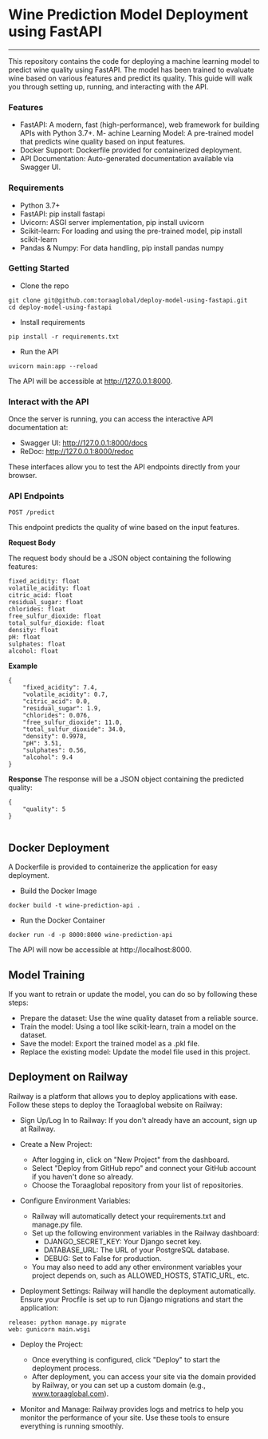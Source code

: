 # Wine Prediction Model Deployment using FastAPI
***
This repository contains the code for deploying a machine learning model to predict wine quality using FastAPI. The model has been trained to evaluate wine based on various features and predict its quality. This guide will walk you through setting up, running, and interacting with the API.


### Features 
- FastAPI: A modern, fast (high-performance), web framework for building APIs with Python 3.7+.
M- achine Learning Model: A pre-trained model that predicts wine quality based on input features.
- Docker Support: Dockerfile provided for containerized deployment.
- API Documentation: Auto-generated documentation available via Swagger UI.


### Requirements 
- Python 3.7+
- FastAPI: pip install fastapi
- Uvicorn: ASGI server implementation, pip install uvicorn
- Scikit-learn: For loading and using the pre-trained model, pip install scikit-learn
- Pandas & Numpy: For data handling, pip install pandas numpy


### Getting Started
- Clone the repo 
```
git clone git@github.com:toraaglobal/deploy-model-using-fastapi.git
cd deploy-model-using-fastapi
```

- Install requirements 
```
pip install -r requirements.txt
```

- Run the API 
```
uvicorn main:app --reload
```

The API will be accessible at http://127.0.0.1:8000.


###  Interact with the API
Once the server is running, you can access the interactive API documentation at:

- Swagger UI: http://127.0.0.1:8000/docs
- ReDoc: http://127.0.0.1:8000/redoc

These interfaces allow you to test the API endpoints directly from your browser.


### API Endpoints
`POST /predict`

This endpoint predicts the quality of wine based on the input features.


**Request Body**

The request body should be a JSON object containing the following features:

```
fixed_acidity: float
volatile_acidity: float
citric_acid: float
residual_sugar: float
chlorides: float
free_sulfur_dioxide: float
total_sulfur_dioxide: float
density: float
pH: float
sulphates: float
alcohol: float
```

**Example**

```
{
    "fixed_acidity": 7.4,
    "volatile_acidity": 0.7,
    "citric_acid": 0.0,
    "residual_sugar": 1.9,
    "chlorides": 0.076,
    "free_sulfur_dioxide": 11.0,
    "total_sulfur_dioxide": 34.0,
    "density": 0.9978,
    "pH": 3.51,
    "sulphates": 0.56,
    "alcohol": 9.4
}

```

**Response**
The response will be a JSON object containing the predicted quality:

```
{
    "quality": 5
}


```


## Docker Deployment
A Dockerfile is provided to containerize the application for easy deployment.

-  Build the Docker Image
```
docker build -t wine-prediction-api .

```

- Run the Docker Container
```
docker run -d -p 8000:8000 wine-prediction-api

```

The API will now be accessible at http://localhost:8000.


## Model Training
If you want to retrain or update the model, you can do so by following these steps:

- Prepare the dataset: Use the wine quality dataset from a reliable source.
- Train the model: Using a tool like scikit-learn, train a model on the dataset.
- Save the model: Export the trained model as a .pkl file.
- Replace the existing model: Update the model file used in this project.



## Deployment on Railway
Railway is a platform that allows you to deploy applications with ease. Follow these steps to deploy the Toraaglobal website on Railway:

- Sign Up/Log In to Railway: If you don't already have an account, sign up at Railway.

- Create a New Project:

    - After logging in, click on "New Project" from the dashboard.
    - Select "Deploy from GitHub repo" and connect your GitHub account if you haven't done so already.
    - Choose the Toraaglobal repository from your list of repositories.


- Configure Environment Variables:
    - Railway will automatically detect your requirements.txt and manage.py file.
    - Set up the following environment variables in the Railway dashboard:
        - DJANGO_SECRET_KEY: Your Django secret key.
        - DATABASE_URL: The URL of your PostgreSQL database.
        - DEBUG: Set to False for production.
    - You may also need to add any other environment variables your project depends on, such as ALLOWED_HOSTS, STATIC_URL, etc.

- Deployment Settings:
Railway will handle the deployment automatically. Ensure your Procfile is set up to run Django migrations and start the application:
```
release: python manage.py migrate
web: gunicorn main.wsgi
```

- Deploy the Project:
    - Once everything is configured, click "Deploy" to start the deployment process.
    - After deployment, you can access your site via the domain provided by Railway, or you can set up a custom domain (e.g., www.toraaglobal.com).

- Monitor and Manage:
Railway provides logs and metrics to help you monitor the performance of your site. Use these tools to ensure everything is running smoothly.





